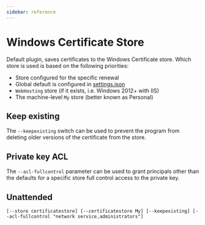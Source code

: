 ```yaml
---
sidebar: reference
---
```


# Windows Certificate Store
Default plugin, saves certificates to the Windows Certificate store. Which store is used is based on the following priorities:

- Store configured for the specific renewal
- Global default is configured in [settings.json](/reference/settings)
- `WebHosting` store (if it exists, i.e. Windows 2012+ with IIS)
- The machine-level `My` store (better known as Personal)

## Keep existing
The `--keepexisting` switch can be used to prevent the program from deleting older 
versions of the certificate from the store.

## Private key ACL
The `--acl-fullcontrol` parameter can be used to grant principals other than the 
defaults for a specific store full control access to the private key. 

## Unattended
`[--store certificatestore] [--certificatestore My] [--keepexisting] [--acl-fullcontrol "network service,administrators"]`